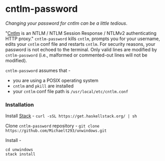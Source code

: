 # cntlm-password

*Changing your password for cntlm can be a little tedious*.

"[Cntlm](http://cntlm.sourceforge.net/) is an NTLM / NTLM Session Response / NTLMv2 authenticating HTTP proxy." `cntlm-password` kills `cntlm`, prompts you for your username, edits your `cntlm` conf file and restarts `cntlm`. For security reasons, your password is not echoed to the terminal. Only valid lines are modified by `cntlm-password` (i.e., malformed or commented-out lines will not be modified).

`cntlm-password` assumes that -
  * you are using a POSIX operating system
  * `cntlm` and `pkill` are installed
  * your `cntlm` conf file path is `/usr/local/etc/cntlm.conf`

### Installation

Install [Stack](https://docs.haskellstack.org/en/stable/README/) -
`curl -sSL https://get.haskellstack.org/ | sh`

Clone `cntlm-password` repository -
`git clone https://github.com/Michaelt293/unwindows.git`

Install -
```
cd unwindows
stack install
```

